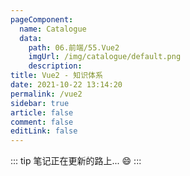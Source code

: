 ```yaml
---
pageComponent: 
  name: Catalogue
  data: 
    path: 06.前端/55.Vue2
    imgUrl: /img/catalogue/default.png
    description: 
title: Vue2 - 知识体系
date: 2021-10-22 13:14:20
permalink: /vue2
sidebar: true
article: false
comment: false
editLink: false
---
```


::: tip
笔记正在更新的路上... :smile:
:::